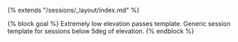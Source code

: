 {% extends "/sessions/_layout/index.md" %}

{% block goal %}
Extremely low elevation passes template. Generic session template for sessions below 5deg of elevation.
{% endblock %}
